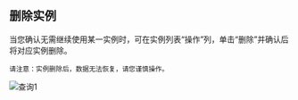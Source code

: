## 删除实例
当您确认无需继续使用某一实例时，可在实例列表“操作”列，单击“删除”并确认后将对应实例删除。</br>


```
请注意：实例删除后，数据无法恢复，请您谨慎操作。 
```

![查询1](https://github.com/jdcloudcom/cn/blob/Kafka/image/Internet-Middleware/JCS-for-Kafka/删除实例.png)
